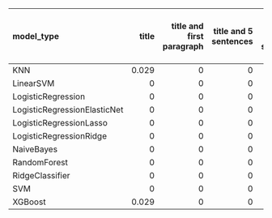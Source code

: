 | model_type                   |   title |   title and first paragraph |   title and 5 sentences |   title and 10 sentences |   title and first sentence each paragraph | raw text   |
|:-----------------------------|--------:|----------------------------:|------------------------:|-------------------------:|------------------------------------------:|:-----------|
| KNN                          |   0.029 |                           0 |                       0 |                    0     |                                     0     | 0.029      |
| LinearSVM                    |   0     |                           0 |                       0 |                    0     |                                     0     | 0.000      |
| LogisticRegression           |   0     |                           0 |                       0 |                    0     |                                     0     | 0.000      |
| LogisticRegressionElasticNet |   0     |                           0 |                       0 |                    0     |                                     0.029 | 0.000      |
| LogisticRegressionLasso      |   0     |                           0 |                       0 |                    0     |                                     0     | 0.000      |
| LogisticRegressionRidge      |   0     |                           0 |                       0 |                    0     |                                     0     | 0.029      |
| NaiveBayes                   |   0     |                           0 |                       0 |                    0     |                                     0     | **0.057**  |
| RandomForest                 |   0     |                           0 |                       0 |                    0.029 |                                     0     | 0.029      |
| RidgeClassifier              |   0     |                           0 |                       0 |                    0     |                                     0     | 0.029      |
| SVM                          |   0     |                           0 |                       0 |                    0     |                                     0.029 | 0.029      |
| XGBoost                      |   0.029 |                           0 |                       0 |                    0     |                                     0     | 0.000      |